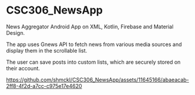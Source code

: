 # CSC306_NewsApp
News Aggregator Android App on XML, Kotlin, Firebase and Material Design.

The app uses Gnews API to fetch news from various media sources and display them in the scrollable list.

The user can save posts into custom lists, which are securely stored on their account.



https://github.com/shmckl/CSC306_NewsApp/assets/11645166/abaeacab-2ff8-4f2d-a7cc-c975e17e4620


